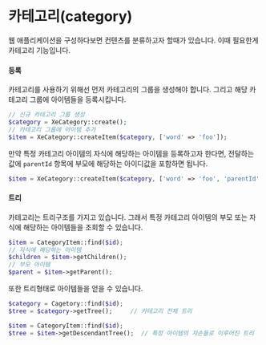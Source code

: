 # 카테고리(category)

웹 애플리케이션을 구성하다보면 컨텐츠를 분류하고자 할때가 있습니다. 이때 필요한게 카테고리 기능입니다.

#### 등록
카테고리를 사용하기 위해선 먼저 카테고리의 그룹을 생성해야 합니다. 그리고 해당 카테고리 그룹에 아이템들을 등록시킵니다.
```php
// 신규 카테고리 그룹 생성
$category = XeCategory::create();
// 카테고리 그룹에 아이템 추가
$item = XeCategory::createItem($category, ['word' => 'foo']);
```

만약 특정 카테고리 아이템의 자식에 해당하는 아이템을 등록하고자 한다면, 전달하는 값에 `parentId` 항목에 부모에 해당하는 아이디값을 포함하면 됩니다.

```php
$item = XeCategory::createItem($category, ['word' => 'foo', 'parentId' => '{parent id}']);
```

#### 트리
카테고리는 트리구조를 가지고 있습니다. 그래서 특정 카테고리 아이템의 부모 또는 자식에 해당하는 아이템들을 조회할 수 있습니다.

```php
$item = CategoryItem::find($id);
// 자식에 해당하는 아이템
$children = $item->getChildren();
// 부모 아이템
$parent = $item->getParent();
```

또한 트리형태로 아이템들을 얻을 수 있습니다.

```php
$category = Cagetory::find($id);
$tree = $category->getTree();     // 카테고리 전체 트리

$item = CategoryItem::find($id);
$tree = $item->getDescendantTree();  // 특정 아이템의 자손들로 이루어진 트리
```

